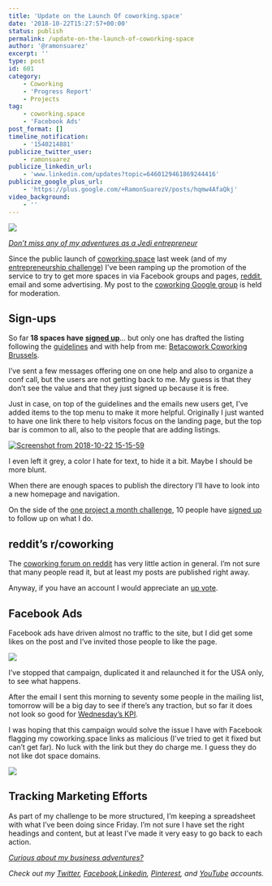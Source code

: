 ```yaml
---
title: 'Update on the Launch Of coworking.space'
date: '2018-10-22T15:27:57+00:00'
status: publish
permalink: /update-on-the-launch-of-coworking-space
author: '@ramonsuarez'
excerpt: ''
type: post
id: 601
category:
    - Coworking
    - 'Progress Report'
    - Projects
tag:
    - coworking.space
    - 'Facebook Ads'
post_format: []
timeline_notification:
    - '1540214881'
publicize_twitter_user:
    - ramonsuarez
publicize_linkedin_url:
    - 'www.linkedin.com/updates?topic=6460129461869244416'
publicize_google_plus_url:
    - 'https://plus.google.com/+RamonSuarezV/posts/hqmw4AfaQkj'
video_background:
    - ''
---
```

![](https://ramonsuarez.com/wp-content/uploads/2018/10/jedi-squirrel.gif)

*[Don’t miss any of my adventures as a Jedi entrepreneur](https://docs.google.com/forms/d/e/1FAIpQLSerPrYxhHkx55PoPtZrKvolDDw5Q-sMc5akSpWP4j0SxsjmzA/viewform)*

Since the public launch of [coworking.space](https://www.coworking.space) last week (and of my [entrepreneurship challenge](http://ramonsuarez.com/launching-at-least-one-project-every-month-my-entrepreneurship-learning-challenge/)) I’ve been ramping up the promotion of the service to try to get more spaces in via Facebook groups and pages, [reddit](https://www.reddit.com/r/CoWorking/comments/9pj5xt/free_directory_and_websites_for_coworking_spaces/), email and some advertising. My post to the [coworking Google group](https://groups.google.com/forum/#!forum/coworking) is held for moderation.

Sign-ups
--------

So far **18 spaces have** **[signed up](https://www.coworking.space/add/)**… but only one has drafted the listing following the [guidelines](https://www.coworking.space/how-to/) and with help from me: [Betacowork Coworking Brussels](https://betacowork.coworking.space).

I’ve sent a few messages offering one on one help and also to organize a conf call, but the users are not getting back to me. My guess is that they don’t see the value and that they just signed up because it is free.

Just in case, on top of the guidelines and the emails new users get, I’ve added items to the top menu to make it more helpful. Originally I just wanted to have one link there to help visitors focus on the landing page, but the top bar is common to all, also to the people that are adding listings.

[![Screenshot from 2018-10-22 15-15-59](https://ramonsuarez.files.wordpress.com/2018/10/screenshot-from-2018-10-22-15-15-59.png)](https://www.coworking.space)

I even left it grey, a color I hate for text, to hide it a bit. Maybe I should be more blunt.

When there are enough spaces to publish the directory I’ll have to look into a new homepage and navigation.

On the side of the [one project a month challenge](http://ramonsuarez.com/launching-at-least-one-project-every-month-my-entrepreneurship-learning-challenge/), 10 people have [signed up](https://ramonsuarez.com/do-you-want-to-hear-from-me/) to follow up on what I do.

reddit’s r/coworking
--------------------

The [coworking forum on reddit](https://www.reddit.com/r/CoWorking/) has very little action in general. I’m not sure that many people read it, but at least my posts are published right away.

Anyway, if you have an account I would appreciate an [up vote](https://www.reddit.com/r/CoWorking/comments/9pj5xt/free_directory_and_websites_for_coworking_spaces/).

Facebook Ads
------------

Facebook ads have driven almost no traffic to the site, but I did get some likes on the post and I’ve invited those people to like the page.

![](https://ramonsuarez.com/wp-content/uploads/2018/10/facebook-ads-coworking-space-first-campaign.png)

I’ve stopped that campaign, duplicated it and relaunched it for the USA only, to see what happens.

After the email I sent this morning to seventy some people in the mailing list, tomorrow will be a big day to see if there’s any traction, but so far it does not look so good for [Wednesday’s KPI](http://ramonsuarez.com/next-weeks-kpis-for-coworking-space/).

I was hoping that this campaign would solve the issue I have with Facebook flagging my coworking.space links as malicious (I’ve tried to get it fixed but can’t get far). No luck with the link but they do charge me. I guess they do not like dot space domains.

![](https://ramonsuarez.com/wp-content/uploads/2018/10/img_20181022_1648067283931683048881199-1024x862.jpg)

Tracking Marketing Efforts
--------------------------

As part of my challenge to be more structured, I’m keeping a spreadsheet with what I’ve been doing since Friday. I’m not sure I have set the right headings and content, but at least I’ve made it very easy to go back to each action.

*[Curious about my business adventures?](https://ramonsuarez.com/do-you-want-to-hear-from-me/)*

*Check out my [Twitter](https://twitter.com/ramonsuarez), [Facebook](https://www.facebook.com/ramonsuarezdotcom),[Linkedin](https://www.linkedin.com/in/ramonsuarez/), [Pinterest](https://www.pinterest.com/ramonsuarez/), and [YouTube](https://www.youtube.com/ramonsuarezv) accounts.*